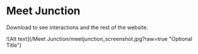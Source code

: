 # Meet Junction
Download to see interactions and the rest of the website.

![Alt text](/Meet Junction/meetjunction_screenshot.jpg?raw=true "Optional Title")
